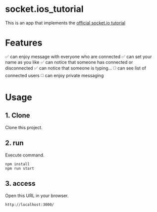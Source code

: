 # socket.ios_tutorial
This is an app that implements the [official socket.io tutorial]("https://socket.io/get-started/chat")

# Features
:white_check_mark: can enjoy message with everyone who are connected
:white_check_mark: can set your name as you like
:white_check_mark: can notice that someone has connected or disconnected
:white_check_mark: can notice that someone is typing...
:white_medium_square: can see list of connected users
:white_medium_square: can enjoy private messaging

# Usage
## 1. Clone 
Clone this project.

## 2. run
Execute command.
```
npm install
npm run start
```

## 3. access
Open this URL in your browser.
```
http://localhost:3000/
```